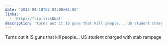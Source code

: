 ```yaml
---
date: '2013-04-10T07:04:08+01:00'
links:
  - 'http://flip.it/sDNal'
description: 'Turns out it IS guns that kill people... US student charged with stab rampage '
---
```

Turns out it IS guns that kill people... US student charged with stab rampage 
